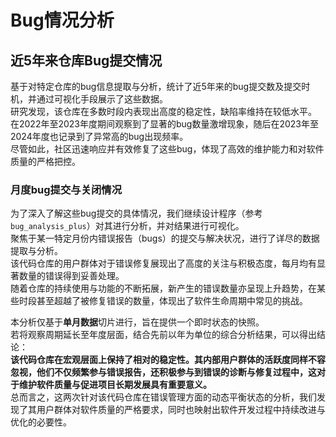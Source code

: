 # Bug情况分析

## 近5年来仓库Bug提交情况

基于对特定仓库的bug信息提取与分析，统计了近5年来的bug提交数及提交时机，并通过可视化手段展示了这些数据。  
研究发现，该仓库在多数时段内表现出高度的稳定性，缺陷率维持在较低水平。  
在2022年至2023年度期间观察到了显著的bug数量激增现象，随后在2023年至2024年度也记录到了异常高的bug出现频率。  
尽管如此，社区迅速响应并有效修复了这些bug，体现了高效的维护能力和对软件质量的严格把控。  

### 月度bug提交与关闭情况

为了深入了解这些bug提交的具体情况，我们继续设计程序（参考`bug_analysis_plus`）对其进行分析，并对结果进行可视化。  
聚焦于某一特定月份内错误报告（bugs）的提交与解决状况，进行了详尽的数据提取与分析。  
该代码仓库的用户群体对于错误修复展现出了高度的关注与积极态度，每月均有显著数量的错误得到妥善处理。  
随着仓库的持续使用与功能的不断拓展，新产生的错误数量亦呈现上升趋势，在某些时段甚至超越了被修复错误的数量，体现出了软件生命周期中常见的挑战。  
  
本分析仅基于**单月数据**切片进行，旨在提供一个即时状态的快照。  
若将观察周期延长至年度层面，结合先前以年为单位的综合分析结果，可以得出结论：  
**该代码仓库在宏观层面上保持了相对的稳定性。其内部用户群体的活跃度同样不容忽视，他们不仅频繁参与错误报告，还积极参与到错误的诊断与修复过程中，这对于维护软件质量与促进项目长期发展具有重要意义。**  
总而言之，这两次针对该代码仓库在错误管理方面的动态平衡状态的分析，我们发现了其用户群体对软件质量的严格要求，同时也映射出软件开发过程中持续改进与优化的必要性。  
